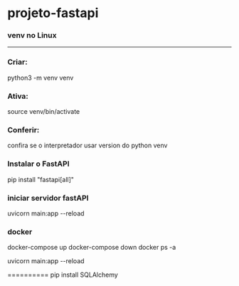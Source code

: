 # projeto-fastapi

### venv no Linux

---

### Criar:

python3 -m venv venv

### Ativa:

source venv/bin/activate

### Conferir:

confira se o interpretador usar version do python venv

### Instalar o FastAPl

pip install "fastapi[all]"

### iniciar servidor fastAPI

uvicorn main:app --reload

### docker

docker-compose up 
docker-compose down
docker ps -a

uvicorn main:app --reload

==========
pip install SQLAlchemy